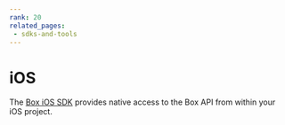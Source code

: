 ```yaml
---
rank: 20
related_pages:
 - sdks-and-tools
---
```


# iOS

The [Box iOS SDK][ios-sdk] provides native access to the Box API from
within your iOS project.

[ios-sdk]: https://github.com/box/box-ios-sdk